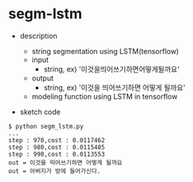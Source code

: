 segm-lstm
===

- description
  - string segmentation using LSTM(tensorflow)
  - input
    - string, ex) '이것을띄어쓰기하면어떻게될까요'
  - output
    - string, ex) '이것을 띄어쓰기하면 어떻게 될까요' 
  - modeling function using LSTM in tensorflow

- sketch code
```
$ python segm_lstm.py
...
step : 970,cost : 0.0117462
step : 980,cost : 0.0115485
step : 990,cost : 0.0113553
out = 이것을 띄어쓰기하면 어떻게 될까요
out = 아버지가 방에 들어가신다.
```

